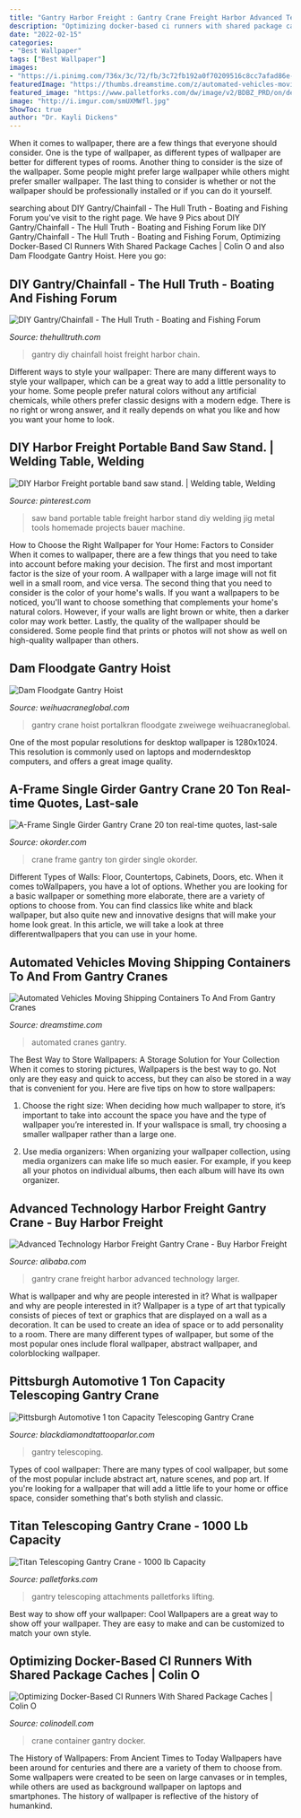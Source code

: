 ```yaml
---
title: "Gantry Harbor Freight : Gantry Crane Freight Harbor Advanced Technology Larger"
description: "Optimizing docker-based ci runners with shared package caches"
date: "2022-02-15"
categories:
- "Best Wallpaper"
tags: ["Best Wallpaper"]
images:
- "https://i.pinimg.com/736x/3c/72/fb/3c72fb192a0f70209516c8cc7afad86e--harbor-freight-portable-band-saw.jpg"
featuredImage: "https://thumbs.dreamstime.com/z/automated-vehicles-moving-shipping-containers-to-gantry-cranes-port-rotterdam-netherlands-september-192445399.jpg"
featured_image: "https://www.palletforks.com/dw/image/v2/BDBZ_PRD/on/demandware.static/-/Sites-masterCatalog_Titan/default/dwa486368e/images/hi-res/Attachments/840044_07.jpg?sw=800&amp;sh=800"
image: "http://i.imgur.com/smUXMWfl.jpg"
ShowToc: true
author: "Dr. Kayli Dickens"
---
```



When it comes to wallpaper, there are a few things that everyone should consider. One is the type of wallpaper, as different types of wallpaper are better for different types of rooms. Another thing to consider is the size of the wallpaper. Some people might prefer large wallpaper while others might prefer smaller wallpaper. The last thing to consider is whether or not the wallpaper should be professionally installed or if you can do it yourself.

	

		
searching about DIY Gantry/Chainfall - The Hull Truth - Boating and Fishing Forum you've visit to the right page. We have 9 Pics about DIY Gantry/Chainfall - The Hull Truth - Boating and Fishing Forum like DIY Gantry/Chainfall - The Hull Truth - Boating and Fishing Forum, Optimizing Docker-Based CI Runners With Shared Package Caches | Colin O and also Dam Floodgate Gantry Hoist. Here you go:
		
    
## DIY Gantry/Chainfall - The Hull Truth - Boating And Fishing Forum

<img loading=lazy src="http://i.imgur.com/smUXMWfl.jpg" onerror="this.onerror=null;this.src='https://tse2.mm.bing.net/th?id=OIP.kDQxkhNq3QPDmerXAptaCAHaFj&amp;pid=15.1';" alt="DIY Gantry/Chainfall - The Hull Truth - Boating and Fishing Forum">

_Source: thehulltruth.com_

>gantry diy chainfall hoist freight harbor chain. 

	

Different ways to style your wallpaper:
There are many different ways to style your wallpaper, which can be a great way to add a little personality to your home. Some people prefer natural colors without any artificial chemicals, while others prefer classic designs with a modern edge. There is no right or wrong answer, and it really depends on what you like and how you want your home to look.

    
## DIY Harbor Freight Portable Band Saw Stand. | Welding Table, Welding

<img loading=lazy src="https://i.pinimg.com/736x/3c/72/fb/3c72fb192a0f70209516c8cc7afad86e--harbor-freight-portable-band-saw.jpg" onerror="this.onerror=null;this.src='https://tse4.mm.bing.net/th?id=OIP.7LIbA_10iEowh_V8nPejggHaNK&amp;pid=15.1';" alt="DIY Harbor Freight portable band saw stand. | Welding table, Welding">

_Source: pinterest.com_

>saw band portable table freight harbor stand diy welding jig metal tools homemade projects bauer machine. 

	

How to Choose the Right Wallpaper for Your Home: Factors to Consider
When it comes to wallpaper, there are a few things that you need to take into account before making your decision. The first and most important factor is the size of your room. A wallpaper with a large image will not fit well in a small room, and vice versa. 
The second thing that you need to consider is the color of your home's walls. If you want a wallpapers to be noticed, you'll want to choose something that complements your home's natural colors. However, if your walls are light brown or white, then a darker color may work better. 
Lastly, the quality of the wallpaper should be considered. Some people find that prints or photos will not show as well on high-quality wallpaper than others.

    
## Dam Floodgate Gantry Hoist

<img loading=lazy src="https://www.weihuacraneglobal.com/upload/images/gate-hoist-gantry-crane.jpg" onerror="this.onerror=null;this.src='https://tse3.mm.bing.net/th?id=OIP.nVERVY0zhslcCDe8FughkQHaHa&amp;pid=15.1';" alt="Dam Floodgate Gantry Hoist">

_Source: weihuacraneglobal.com_

>gantry crane hoist portalkran floodgate zweiwege weihuacraneglobal. 

	

One of the most popular resolutions for desktop wallpaper is 1280x1024. This resolution is commonly used on laptops and moderndesktop computers, and offers a great image quality.

    
## A-Frame Single Girder Gantry Crane 20 Ton Real-time Quotes, Last-sale

<img loading=lazy src="https://file2.okorder.com/attach/2014/10/23/977c8b8b64043f50bea3ef8dd33f33f8.jpg" onerror="this.onerror=null;this.src='https://tse3.mm.bing.net/th?id=OIP.SmxO34mAwzdfreol3w6f7gHaE8&amp;pid=15.1';" alt="A-Frame Single Girder Gantry Crane 20 ton real-time quotes, last-sale">

_Source: okorder.com_

>crane frame gantry ton girder single okorder. 

	

Different Types of Walls: Floor, Countertops, Cabinets, Doors, etc.
When it comes toWallpapers, you have a lot of options. Whether you are looking for a basic wallpaper or something more elaborate, there are a variety of options to choose from. You can find classics like white and black wallpaper, but also quite new and innovative designs that will make your home look great. In this article, we will take a look at three differentwallpapers that you can use in your home.

    
## Automated Vehicles Moving Shipping Containers To And From Gantry Cranes

<img loading=lazy src="https://thumbs.dreamstime.com/z/automated-vehicles-moving-shipping-containers-to-gantry-cranes-port-rotterdam-netherlands-september-192445399.jpg" onerror="this.onerror=null;this.src='https://tse2.mm.bing.net/th?id=OIP.TWDaoeJAtody0GSjZqvAeAHaFW&amp;pid=15.1';" alt="Automated Vehicles Moving Shipping Containers To And From Gantry Cranes">

_Source: dreamstime.com_

>automated cranes gantry. 

	

The Best Way to Store Wallpapers: A Storage Solution for Your Collection
When it comes to storing pictures, Wallpapers is the best way to go. Not only are they easy and quick to access, but they can also be stored in a way that is convenient for you. Here are five tips on how to store wallpapers:
1) Choose the right size: When deciding how much wallpaper to store, it’s important to take into account the space you have and the type of wallpaper you’re interested in. If your wallspace is small, try choosing a smaller wallpaper rather than a large one.

2) Use media organizers: When organizing your wallpaper collection, using media organizers can make life so much easier. For example, if you keep all your photos on individual albums, then each album will have its own organizer.

    
## Advanced Technology Harbor Freight Gantry Crane - Buy Harbor Freight

<img loading=lazy src="https://sc02.alicdn.com/kf/HTB12Vo0KFXXXXcBXVXXq6xXFXXXL/Advanced-technology-harbor-freight-gantry-crane.jpg_350x350.jpg" onerror="this.onerror=null;this.src='https://tse1.mm.bing.net/th?id=OIP._9sVHVjygcyzw9DIMBpduAAAAA&amp;pid=15.1';" alt="Advanced Technology Harbor Freight Gantry Crane - Buy Harbor Freight">

_Source: alibaba.com_

>gantry crane freight harbor advanced technology larger. 

	

What is wallpaper and why are people interested in it?
What is wallpaper and why are people interested in it?
Wallpaper is a type of art that typically consists of pieces of text or graphics that are displayed on a wall as a decoration. It can be used to create an idea of space or to add personality to a room. There are many different types of wallpaper, but some of the most popular ones include floral wallpaper, abstract wallpaper, and colorblocking wallpaper.

    
## Pittsburgh Automotive 1 Ton Capacity Telescoping Gantry Crane

<img loading=lazy src="https://i.ytimg.com/vi/UN69CS6WebQ/maxresdefault.jpg" onerror="this.onerror=null;this.src='https://tse3.mm.bing.net/th?id=OIP.PT68aK-iodXmgTi0pMfVmgHaEK&amp;pid=15.1';" alt="Pittsburgh Automotive 1 ton Capacity Telescoping Gantry Crane">

_Source: blackdiamondtattooparlor.com_

>gantry telescoping. 

	

Types of cool wallpaper:
There are many types of cool wallpaper, but some of the most popular include abstract art, nature scenes, and pop art. If you're looking for a wallpaper that will add a little life to your home or office space, consider something that's both stylish and classic.

    
## Titan Telescoping Gantry Crane - 1000 Lb Capacity

<img loading=lazy src="https://www.palletforks.com/dw/image/v2/BDBZ_PRD/on/demandware.static/-/Sites-masterCatalog_Titan/default/dwa486368e/images/hi-res/Attachments/840044_07.jpg?sw=800&amp;sh=800" onerror="this.onerror=null;this.src='https://tse1.mm.bing.net/th?id=OIP.vW7idE7On5CGDJ4Ozvl48wHaHa&amp;pid=15.1';" alt="Titan Telescoping Gantry Crane - 1000 lb Capacity">

_Source: palletforks.com_

>gantry telescoping attachments palletforks lifting. 

	

Best way to show off your wallpaper:
Cool Wallpapers are a great way to show off your wallpaper. They are easy to make and can be customized to match your own style.

    
## Optimizing Docker-Based CI Runners With Shared Package Caches | Colin O

<img loading=lazy src="https://www.colinodell.com/sites/default/files/2017-04/container-gantry-crane-1367604_1920.jpg" onerror="this.onerror=null;this.src='https://tse4.mm.bing.net/th?id=OIP.IZxj8asGjmrUUg1zKGZmPwHaEM&amp;pid=15.1';" alt="Optimizing Docker-Based CI Runners With Shared Package Caches | Colin O">

_Source: colinodell.com_

>crane container gantry docker. 

	

The History of Wallpapers: From Ancient Times to Today
Wallpapers have been around for centuries and there are a variety of them to choose from. Some wallpapers were created to be seen on large canvases or in temples, while others are used as background wallpaper on laptops and smartphones. The history of wallpaper is reflective of the history of humankind.

